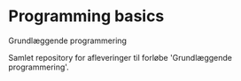 # Programming basics
Grundlæggende programmering

Samlet repository for afleveringer til forløbe 'Grundlæggende programmering'.
